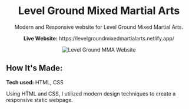 <div align="center">
  <h1>Level Ground Mixed Martial Arts</h1>
  <p>Modern and Responsive website for Level Ground Mixed Martial Arts.</p>
  <p><b>Live Website:</b> https://levelgroundmixedmartialarts.netlify.app/</p>
</div>

<div align="center">
  <img src="https://user-images.githubusercontent.com/77141303/169925748-c52e80fc-c0dc-4180-90c9-c44dbbe2d9bb.gif" alt="Level Ground MMA Website">
</div>

## How It's Made:

**Tech used:** HTML, CSS

Using HTML and CSS, I utilized modern design techniques to create a responsive static webpage.
